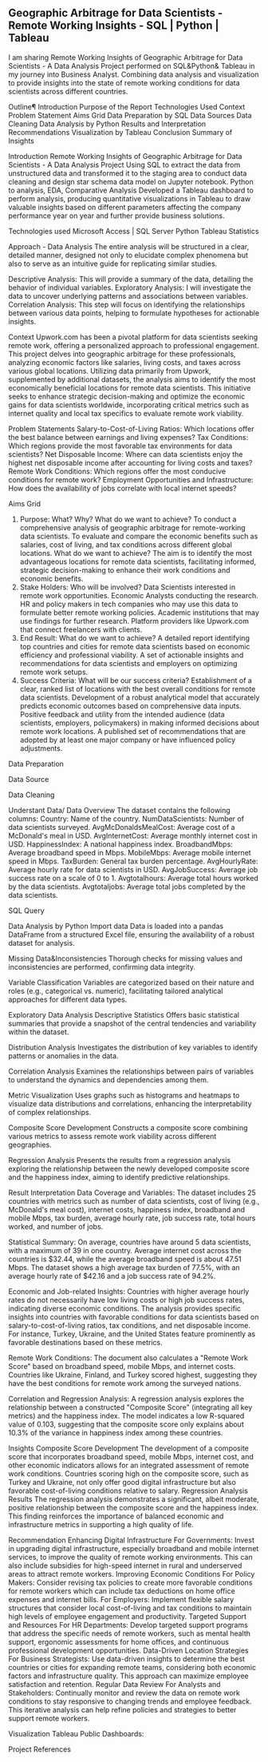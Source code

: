 ## Geographic Arbitrage for Data Scientists - Remote Working Insights - SQL | Python | Tableau

I am sharing Remote Working Insights of Geographic Arbitrage for Data Scientists - A Data Analysis Project performed on SQL&Python& Tableau in my journey into Business Analyst. Combining data analysis and visualization to provide insights into the state of remote working conditions for data scientists across different countries.

Outline¶
Introduction
Purpose of the Report
Technologies Used
Context
Problem Statement
Aims Grid
Data Preparation by SQL
Data Sources
Data Cleaning
Data Analysis by Python
Results and Interpretation
Recommendations
Visualization by Tableau
Conclusion
Summary of Insights

Introduction
Remote Working Insights of Geographic Arbitrage for Data Scientists - A Data Analysis Project
Using SQL to extract the data from unstructured data and transformed it to the staging area to conduct data cleaning and design star schema data model on Jupyter notebook.
Python to analysis, EDA, Comparative Analysis
Developed a Tableau dashboard to perform analysis, producing quantitative visualizations in Tableau to draw valuable insights based on different parameters affecting the company performance year on year and further provide business solutions.

Technologies used
Microsoft Access  | SQL Server
Python
Tableau
Statistics 

Approach - Data Analysis
The entire analysis will be structured in a clear, detailed manner, designed not only to elucidate complex phenomena but also to serve as an intuitive guide for replicating similar studies.

Descriptive Analysis: This will provide a summary of the data, detailing the behavior of individual variables.
Exploratory Analysis: I will investigate the data to uncover underlying patterns and associations between variables.
Correlation Analysis: This step will focus on identifying the relationships between various data points, helping to formulate hypotheses for actionable insights.

Context
Upwork.com has been a pivotal platform for data scientists seeking remote work, offering a personalized approach to professional engagement. This project delves into geographic arbitrage for these professionals, analyzing economic factors like salaries, living costs, and taxes across various global locations. Utilizing data primarily from Upwork, supplemented by additional datasets, the analysis aims to identify the most economically beneficial locations for remote data scientists. This initiative seeks to enhance strategic decision-making and optimize the economic gains for data scientists worldwide, incorporating critical metrics such as internet quality and local tax specifics to evaluate remote work viability.

Problem Statements
Salary-to-Cost-of-Living Ratios: Which locations offer the best balance between earnings and living expenses?
Tax Conditions: Which regions provide the most favorable tax environments for data scientists?
Net Disposable Income: Where can data scientists enjoy the highest net disposable income after accounting for living costs and taxes?
Remote Work Conditions: Which regions offer the most conducive conditions for remote work?
Employment Opportunities and Infrastructure: How does the availability of jobs correlate with local internet speeds?

Aims Grid
1. Purpose: What? Why? What do we want to achieve?
To conduct a comprehensive analysis of geographic arbitrage for remote-working data scientists. To evaluate and compare the economic benefits such as salaries, cost of living, and tax conditions across different global locations. What do we want to achieve? The aim is to identify the most advantageous locations for remote data scientists, facilitating informed, strategic decision-making to enhance their work conditions and economic benefits.
2. Stake Holders: Who will be involved?
Data Scientists interested in remote work opportunities.
Economic Analysts conducting the research.
HR and policy makers in tech companies who may use this data to formulate better remote working policies.
Academic institutions that may use findings for further research.
Platform providers like Upwork.com that connect freelancers with clients.
3. End Result: What do we want to achieve?
A detailed report identifying top countries and cities for remote data scientists based on economic efficiency and professional viability.
A set of actionable insights and recommendations for data scientists and employers on optimizing remote work setups.
4. Success Criteria: What will be our success criteria?
Establishment of a clear, ranked list of locations with the best overall conditions for remote data scientists.
Development of a robust analytical model that accurately predicts economic outcomes based on comprehensive data inputs.
Positive feedback and utility from the intended audience (data scientists, employers, policymakers) in making informed decisions about remote work locations.
A published set of recommendations that are adopted by at least one major company or have influenced policy adjustments.

Data Preparation 


Data Source

Data Cleaning

Understant Data/ Data Overview
The dataset contains the following columns:
Country: Name of the country.
NumDataScientists: Number of data scientists surveyed.
AvgMcDonaldsMealCost: Average cost of a McDonald's meal in USD.
AvgInternetCost: Average monthly internet cost in USD.
HappinessIndex: A national happiness index.
BroadbandMbps: Average broadband speed in Mbps.
MobileMbps: Average mobile internet speed in Mbps.
TaxBurden: General tax burden percentage.
AvgHourlyRate: Average hourly rate for data scientists in USD.
AvgJobSuccess: Average job success rate on a scale of 0 to 1.
Avgtotalhours: Average total hours worked by the data scientists.
Avgtotaljobs: Average total jobs completed by the data scientists.

SQL Query

Data Analysis by Python
Import data
Data is loaded into a pandas DataFrame from a structured Excel file, ensuring the availability of a robust dataset for analysis.

Missing Data&Inconsistencies
Thorough checks for missing values and inconsistencies are performed, confirming data integrity.

Variable Classification
Variables are categorized based on their nature and roles (e.g., categorical vs. numeric), facilitating tailored analytical approaches for different data types.

Exploratory Data Analysis
Descriptive Statistics
Offers basic statistical summaries that provide a snapshot of the central tendencies and variability within the dataset.

Distribution Analysis
Investigates the distribution of key variables to identify patterns or anomalies in the data.

Correlation Analysis
Examines the relationships between pairs of variables to understand the dynamics and dependencies among them.

Metric Visualization
Uses graphs such as histograms and heatmaps to visualize data distributions and correlations, enhancing the interpretability of complex relationships.

Composite Score Development
Constructs a composite score combining various metrics to assess remote work viability across different geographies.

Regression Analysis 
Presents the results from a regression analysis exploring the relationship between the newly developed composite score and the happiness index, aiming to identify predictive relationships.


Result Interpretation 
Data Coverage and Variables:
The dataset includes 25 countries with metrics such as number of data scientists, cost of living (e.g., McDonald's meal cost), internet costs, happiness index, broadband and mobile Mbps, tax burden, average hourly rate, job success rate, total hours worked, and number of jobs.

Statistical Summary:
On average, countries have around 5 data scientists, with a maximum of 39 in one country.
Average internet cost across the countries is $32.44, while the average broadband speed is about 47.51 Mbps.
The dataset shows a high average tax burden of 77.5%, with an average hourly rate of $42.16 and a job success rate of 94.2%.

Economic and Job-related Insights:
Countries with higher average hourly rates do not necessarily have low living costs or high job success rates, indicating diverse economic conditions.
The analysis provides specific insights into countries with favorable conditions for data scientists based on salary-to-cost-of-living ratios, tax conditions, and net disposable income. For instance, Turkey, Ukraine, and the United States feature prominently as favorable destinations based on these metrics.

Remote Work Conditions:
The document also calculates a "Remote Work Score" based on broadband speed, mobile Mbps, and internet costs. Countries like Ukraine, Finland, and Turkey scored highest, suggesting they have the best conditions for remote work among the surveyed nations.

Correlation and Regression Analysis:
A regression analysis explores the relationship between a constructed "Composite Score" (integrating all key metrics) and the happiness index. The model indicates a low R-squared value of 0.103, suggesting that the composite score only explains about 10.3% of the variance in happiness index among these countries.

Insights
Composite Score Development
The development of a composite score that incorporates broadband speed, mobile Mbps, internet cost, and other economic indicators allows for an integrated assessment of remote work conditions.
Countries scoring high on the composite score, such as Turkey and Ukraine, not only offer good digital infrastructure but also favorable cost-of-living conditions relative to salary.
Regression Analysis Results
The regression analysis demonstrates a significant, albeit moderate, positive relationship between the composite score and the happiness index. This finding reinforces the importance of balanced economic and infrastructure metrics in supporting a high quality of life.

Recommendation
Enhancing Digital Infrastructure
For Governments: Invest in upgrading digital infrastructure, especially broadband and mobile internet services, to improve the quality of remote working environments. This can also include subsidies for high-speed internet in rural and underserved areas to attract remote workers.
Improving Economic Conditions
For Policy Makers: Consider revising tax policies to create more favorable conditions for remote workers which can include tax deductions on home office expenses and internet bills.
For Employers: Implement flexible salary structures that consider local cost-of-living and tax conditions to maintain high levels of employee engagement and productivity.
Targeted Support and Resources
For HR Departments: Develop targeted support programs that address the specific needs of remote workers, such as mental health support, ergonomic assessments for home offices, and continuous professional development opportunities.
Data-Driven Location Strategies
For Business Strategists: Use data-driven insights to determine the best countries or cities for expanding remote teams, considering both economic factors and infrastructure quality. This approach can maximize employee satisfaction and retention.
Regular Data Review
For Analysts and Stakeholders: Continually monitor and review the data on remote work conditions to stay responsive to changing trends and employee feedback. This iterative analysis can help refine policies and strategies to better support remote workers.

Visualization
Tableau Public Dashboards: 


Project References
